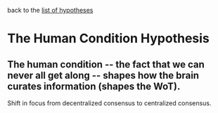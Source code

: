 back to the [list of hypotheses](https://github.com/wds4/tribal-tapestry/blob/main/essays/bookJustification/hypotheses/README.md)

The Human Condition Hypothesis
=====

The human condition -- the fact that we can never all get along -- shapes how the brain curates information (shapes the WoT).
-----

Shift in focus from decentralized consensus to centralized consensus.
